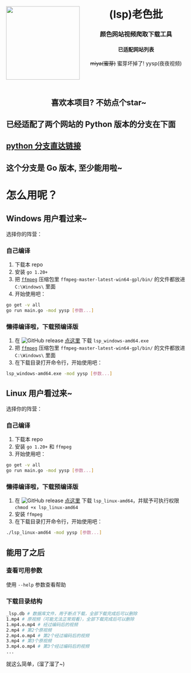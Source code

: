 <div align='center'>
<img align='left' src='imgs/logo.svg' width='200px'>
<h1>
(lsp)老色批
</h1>
<h3>
颜色网站视频爬取下载工具
</h3>
<div align='center'>
<h4>已适配网站列表</h4>
<span><del>miya(蜜芽)</del> 蜜芽坏掉了! </span>
<span>yysp(夜夜视频)</span>
</div>
<br><br><br>
<h2>喜欢本项目? 不妨点个star~</h2>
</div>

## 已经适配了两个网站的 Python 版本的分支在下面

## [python 分支直达链接](../../tree/python)

## 这个分支是 Go 版本, 至少能用啦~

# 怎么用呢？

## Windows 用户看过来~

选择你的阵营：

### 自己编译

1. 下载本 repo
2. 安装 `go 1.20+`
3. 把 [`ffmpeg`](https://github.com/BtbN/FFmpeg-Builds/releases/download/latest/ffmpeg-master-latest-win64-gpl.zip) 压缩包里 `ffmpeg-master-latest-win64-gpl/bin/` 的文件都放进 `C:\Windows\` 里面
4. 开始使用吧：

```bash
go get -v all
go run main.go -mod yysp [参数...]
```

### 懒得编译啦，下载预编译版

1. 在 ![GitHub release](https://img.shields.io/github/v/release/sb-child/lsp) [点这里](https://github.com/sb-child/lsp/releases/latest) 下载 `lsp_windows-amd64.exe`
2. 把 [`ffmpeg`](https://github.com/BtbN/FFmpeg-Builds/releases/download/latest/ffmpeg-master-latest-win64-gpl.zip) 压缩包里 `ffmpeg-master-latest-win64-gpl/bin/` 的文件都放进 `C:\Windows\` 里面
3. 在下载目录打开命令行，开始使用吧：

```bash
lsp_windows-amd64.exe -mod yysp [参数...]
```

## Linux 用户看过来~

选择你的阵营：

### 自己编译

1. 下载本 repo
2. 安装 `go 1.20+` 和 `ffmpeg`
3. 开始使用吧：

```bash
go get -v all
go run main.go -mod yysp [参数...]
```

### 懒得编译啦，下载预编译版

1. 在 ![GitHub release](https://img.shields.io/github/v/release/sb-child/lsp) [点这里](https://github.com/sb-child/lsp/releases/latest) 下载 `lsp_linux-amd64`，并赋予可执行权限 `chmod +x lsp_linux-amd64`
2. 安装 `ffmpeg`
3. 在下载目录打开命令行，开始使用吧：

```bash
./lsp_linux-amd64 -mod yysp [参数...]
```

## 能用了之后

### 查看可用参数

使用 `--help` 参数查看帮助

### 下载目录结构

```bash
_lsp.db # 数据库文件，用于断点下载，全部下载完成后可以删除
1.mp4 # 原视频（可能无法正常观看），全部下载完成后可以删除
1.mp4.o.mp4 # 经过编码后的视频
2.mp4 # 第2个原视频
2.mp4.o.mp4 # 第2个经过编码后的视频
3.mp4 # 第3个原视频
3.mp4.o.mp4 # 第3个经过编码后的视频
...
```

就这么简单，\(溜了溜了~\)
